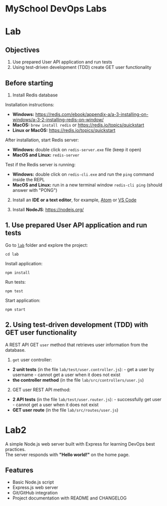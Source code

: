 # MySchool DevOps Labs


# Lab

## Objectives

1. Use prepared User API application and run tests
2. Using test-driven development (TDD) create GET user functionality

## Before starting

1. Install Redis database

Installation instructions:

- **Windows:** https://redis.com/ebook/appendix-a/a-3-installing-on-windows/a-3-2-installing-redis-on-window/
- **MacOS:** `brew install redis` or https://redis.io/topics/quickstart
- **Linux or MacOS:** https://redis.io/topics/quickstart

After installation, start Redis server:

- **Windows:** double click on `redis-server.exe` file (keep it open)
- **MacOS and Linux:** `redis-server`

Test if the Redis server is running:

- **Windows:** double click on `redis-cli.exe` and run the `ping` command inside the REPL
- **MacOS and Linux:** run in a new terminal window `redis-cli ping` (should answer with "PONG")

2. Install an **IDE or a text editor**, for example, [Atom](https://atom.io/) or [VS Code](https://code.visualstudio.com/)

3. Install **NodeJS**: https://nodejs.org/


## 1. Use prepared User API application and run tests

Go to [`lab`](lab) folder and explore the project:

```
cd lab
```

Install application:

```
npm install
```

Run tests:

```
npm test
```

Start application:

```
npm start
```

## 2. Using test-driven development (TDD) with GET user functionality

A REST API GET `user` method that retrieves user information from the database.

1)  `get` user controller:   
  -  **2 unit tests** (in the file `lab/test/user.controller.js`):
    - get a user by username
    - cannot get a user when it does not exist
  -  **the controller method** (in the file `lab/src/controllers/user.js`)

2)  GET user REST API method:   
  -  **2 API tests** (in the file `lab/test/user.router.js`):
    - successfully get user
    - cannot get a user when it does not exist
  -  **GET user route** (in the file `lab/src/routes/user.js`)


# Lab2
A simple Node.js web server built with Express for learning DevOps best practices.  
The server responds with **"Hello world!"** on the home page.

## Features

- Basic Node.js script
- Express.js web server
- Git/GitHub integration
- Project documentation with README and CHANGELOG


